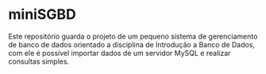 # miniSGBD

Este repositório guarda o projeto de um pequeno sistema de gerenciamento de banco de dados orientado a disciplina de Introdução a Banco de Dados, com ele é possivel importar dados de um servidor MySQL e realizar consultas simples.
